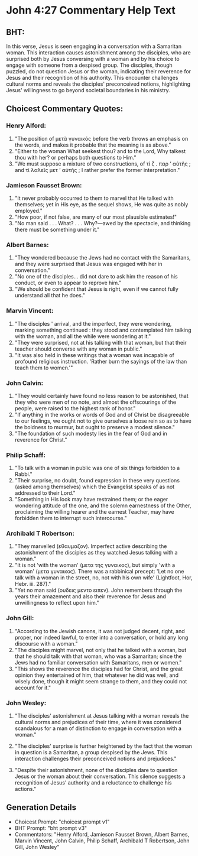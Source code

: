 # John 4:27 Commentary Help Text

## BHT:
In this verse, Jesus is seen engaging in a conversation with a Samaritan woman. This interaction causes astonishment among the disciples, who are surprised both by Jesus conversing with a woman and by his choice to engage with someone from a despised group. The disciples, though puzzled, do not question Jesus or the woman, indicating their reverence for Jesus and their recognition of his authority. This encounter challenges cultural norms and reveals the disciples' preconceived notions, highlighting Jesus' willingness to go beyond societal boundaries in his ministry.

## Choicest Commentary Quotes:
### Henry Alford:
1. "The position of μετὰ γυναικός before the verb throws an emphasis on the words, and makes it probable that the meaning is as above."
2. "Either to the woman What seekest thou? and to the Lord, Why talkest thou with her? or perhaps both questions to Him."
3. "We must suppose a mixture of two constructions, of τί ζ . παρ ʼ αὐτῆς ; and τί λαλεῖς μετ ʼ αὐτῆς ; I rather prefer the former interpretation."

### Jamieson Fausset Brown:
1. "It never probably occurred to them to marvel that He talked with themselves; yet in His eye, as the sequel shows, He was quite as nobly employed."
2. "How poor, if not false, are many of our most plausible estimates!"
3. "No man said . . . What? . . . Why?—awed by the spectacle, and thinking there must be something under it."

### Albert Barnes:
1. "They wondered because the Jews had no contact with the Samaritans, and they were surprised that Jesus was engaged with her in conversation."
2. "No one of the disciples... did not dare to ask him the reason of his conduct, or even to appear to reprove him."
3. "We should be confident that Jesus is right, even if we cannot fully understand all that he does."

### Marvin Vincent:
1. "The disciples ' arrival, and the imperfect, they were wondering, marking something continued : they stood and contemplated him talking with the woman, and all the while were wondering at it."
2. "They were surprised, not at his talking with that woman, but that their teacher should converse with any woman in public."
3. "It was also held in these writings that a woman was incapable of profound religious instruction. 'Rather burn the sayings of the law than teach them to women.'"

### John Calvin:
1. "They would certainly have found no less reason to be astonished, that they who were men of no note, and almost the offscourings of the people, were raised to the highest rank of honor."
2. "If anything in the works or words of God and of Christ be disagreeable to our feelings, we ought not to give ourselves a loose rein so as to have the boldness to murmur, but ought to preserve a modest silence."
3. "The foundation of such modesty lies in the fear of God and in reverence for Christ."

### Philip Schaff:
1. "To talk with a woman in public was one of six things forbidden to a Rabbi."
2. "Their surprise, no doubt, found expression in these very questions (asked among themselves) which the Evangelist speaks of as not addressed to their Lord."
3. "Something in His look may have restrained them; or the eager wondering attitude of the one, and the solemn earnestness of the Other, proclaiming the willing hearer and the earnest Teacher, may have forbidden them to interrupt such intercourse."

### Archibald T Robertson:
1. "They marvelled (εθαυμαζον). Imperfect active describing the astonishment of the disciples as they watched Jesus talking with a woman."
2. "It is not 'with the woman' (μετα της γυναικος), but simply 'with a woman' (μετα γυναικος). There was a rabbinical precept: 'Let no one talk with a woman in the street, no, not with his own wife' (Lightfoot, Hor, Hebr. iii. 287)."
3. "Yet no man said (ουδεις μεντο ειπεν). John remembers through the years their amazement and also their reverence for Jesus and unwillingness to reflect upon him."

### John Gill:
1. "According to the Jewish canons, it was not judged decent, right, and proper, nor indeed lawful, to enter into a conversation, or hold any long discourse with a woman."
2. "The disciples might marvel, not only that he talked with a woman, but that he should talk with that woman, who was a Samaritan; since the Jews had no familiar conversation with Samaritans, men or women."
3. "This shows the reverence the disciples had for Christ, and the great opinion they entertained of him, that whatever he did was well, and wisely done, though it might seem strange to them, and they could not account for it."

### John Wesley:
1. "The disciples' astonishment at Jesus talking with a woman reveals the cultural norms and prejudices of their time, where it was considered scandalous for a man of distinction to engage in conversation with a woman." 

2. "The disciples' surprise is further heightened by the fact that the woman in question is a Samaritan, a group despised by the Jews. This interaction challenges their preconceived notions and prejudices." 

3. "Despite their astonishment, none of the disciples dare to question Jesus or the woman about their conversation. This silence suggests a recognition of Jesus' authority and a reluctance to challenge his actions."


## Generation Details
- Choicest Prompt: "choicest prompt v1"
- BHT Prompt: "bht prompt v3"
- Commentators: "Henry Alford, Jamieson Fausset Brown, Albert Barnes, Marvin Vincent, John Calvin, Philip Schaff, Archibald T Robertson, John Gill, John Wesley"
